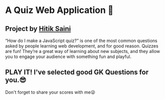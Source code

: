 
# A Quiz Web Application 🤔
## Project by [Hitik Saini](https://hitik20.tech/)
“How do I make a JavaScript quiz?” is one of the most common questions asked by people learning web development, and for good reason. Quizzes are fun! They’re a great way of learning about new subjects, and they allow you to engage your audience with something fun and playful.

## PLAY IT! I've selected good GK Questions for you.😎 
Don't forget to share your scores with me😜
